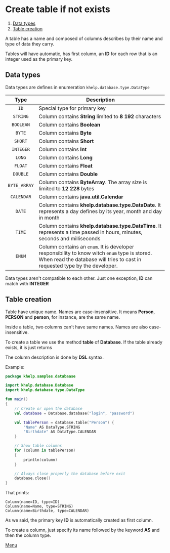 # Create table if not exists

1. [Data types](#data-types)
1. [Table creation](#table-creation)

A table has a name and composed of columns describes by their name and type of data they carry.

Tables will have automatic, has first column, an **ID** for each row that is an integer used as the primary key.

## Data types

Data types are defines in enumeration `khelp.database.type.DataType`

| Type | Description |
|:-----:|-----|
| `ID` | Special type for primary key |
| `STRING` | Column contains **String** limited to **8 192** characters |
| `BOOLEAN` | Column contains **Boolean** |
| `BYTE` | Column contains **Byte** |
| `SHORT` | Column contains **Short** |
| `INTEGER` | Column contains **Int** |
| `LONG` | Column contains **Long** |
| `FLOAT` | Column contains **Float** |
| `DOUBLE` | Column contains **Double** |
| `BYTE_ARRAY` | Column contains **ByteArray**. The array size is limited to **12 228** bytes |
| `CALENDAR` | Column contains **java.util.Calendar** | 
| `DATE` | Column contains **khelp.database.type.DataDate**. It represents a day defines by its year, month and day in month |
| `TIME` | Column contains **khelp.database.type.DataTime**. It represents a time passed in hours, minutes, seconds and milliseconds |
| `ENUM` | Column contains an `enum`. It is developer responsibility to know witch `enum` type is stored. When read the database will tries to cast in requested type by the developer. |

Data types aren't compatible to each other. Just one exception, **ID** can match with **INTEGER**

## Table creation

Table have unique name. Names are case-insensitive. It means **Person**, **PERSON** and **person**, for instance, are
the same name.

Inside a table, two columns can't have same names. Names are also case-insensitive.

To create a table we use the method **table** of **Database**. If the table already exists, it is just returns

The column description is done by **DSL** syntax.

Example:

```kotlin
package khelp.samples.databaase

import khelp.database.Database
import khelp.database.type.DataType

fun main()
{
    // Create or open the database
    val database = Database.database("login", "password")

    val tablePerson = database.table("Person") {
        "Name" AS DataType.STRING
        "Birthdate" AS DataType.CALENDAR
    }

    // Show table columns
    for (column in tablePerson)
    {
        println(column)
    }

    // Always close properly the database before exit
    database.close()
}
```

That prints:

```shell
Column(name=ID, type=ID)
Column(name=Name, type=STRING)
Column(name=Birthdate, type=CALENDAR)
```

As we said, the primary key **ID** is automatically created as first column.

To create a column, just specify its name followed by the keyword **AS** and then the column type.

[Menu](Menu.md)
